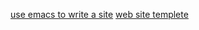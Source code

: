 
[use emacs to write a site](http://alexott.net/en/writings/EmacsMuseMyPage.html)
[web site templete](https://andreasviklund.com/)
<!--stackedit_data:
eyJoaXN0b3J5IjpbLTE1MDU3MjY2NDFdfQ==
-->